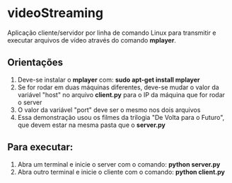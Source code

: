 # videoStreaming

Aplicação cliente/servidor por linha de comando Linux para transmitir e executar arquivos de vídeo através do comando **mplayer**.

## Orientações
1. Deve-se instalar o **mplayer** com: **sudo apt-get install mplayer**
2. Se for rodar em duas máquinas diferentes, deve-se mudar o valor da variável "host" no arquivo **client.py** para o IP da máquina que for rodar o server
3. O valor da variável "port" deve ser o mesmo nos dois arquivos
4. Essa demonstração usou os filmes da trilogia "De Volta para o Futuro", que devem estar na mesma pasta que o **server.py**

## Para executar:
1. Abra um terminal e inicie o server com o comando: **python server.py**
2. Abra outro terminal e inicie o cliente com o comando: **python client.py**
